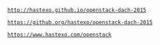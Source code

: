 <!-- .slide: data-background-image="images/by-sa.svg" data-background-size="contain" -->
[`http://hastexo.github.io/openstack-dach-2015`](http://hastexo.github.io/openstack-dach-2015)

[`https://github.org/hastexo/openstack-dach-2015`](http://hastexo.github.io/openstack-dach-2015)


<!-- .slide: data-background-image="images/hastexo-logo.svg" data-background-size="contain" -->
[`https://www.hastexo.com/openstack`](openstack://www.hastexo.com/openstack)



